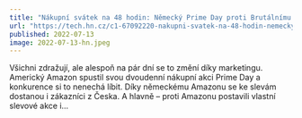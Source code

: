 ```yaml
---
title: "Nákupní svátek na 48 hodin: Německý Prime Day proti Brutálnímu výprodeji a Cenovým bombám"
url: "https://tech.hn.cz/c1-67092220-nakupni-svatek-na-48-hodin-nemecky-prime-day-proti-brutalnimu-vyprodeji-a-cenovym-bombam"
published: 2022-07-13
image: 2022-07-13-hn.jpeg
---
```


Všichni zdražují, ale alespoň na pár dní se to změní díky marketingu. Americký Amazon spustil svou dvoudenní nákupní akci Prime Day a konkurence si to nenechá líbit. Díky německému Amazonu se ke slevám dostanou i zákazníci z Česka. A hlavně – proti Amazonu postavili vlastní slevové akce i...
